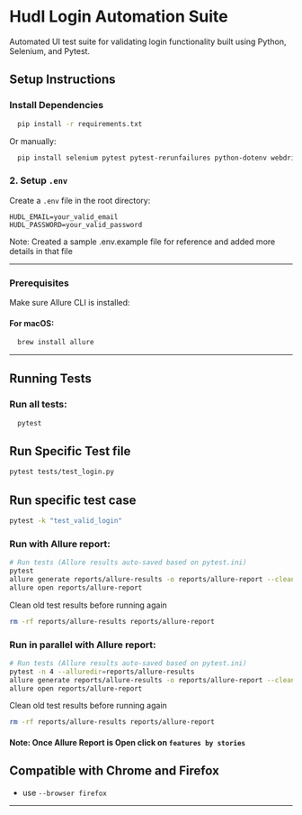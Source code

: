 # Hudl Login Automation Suite
Automated UI test suite for validating login functionality built using Python, Selenium, and Pytest.

## Setup Instructions

### Install Dependencies

```bash
  pip install -r requirements.txt
```

Or manually:

```bash
  pip install selenium pytest pytest-rerunfailures python-dotenv webdriver-manager allure-pytest pytest-xdist
```

### 2. Setup `.env`

Create a `.env` file in the root directory:

```env
HUDL_EMAIL=your_valid_email
HUDL_PASSWORD=your_valid_password
```
Note: Created a sample .env.example file for reference and added more details in that file

---

###  Prerequisites ###

Make sure Allure CLI is installed:

#### For macOS: #####
```bash
  brew install allure
```
---

##  Running Tests

### Run all tests:

```bash
  pytest
```

##  Run Specific Test file
```bash
pytest tests/test_login.py
```
## Run specific test case 
```bash
pytest -k "test_valid_login"
```

### Run with Allure report:

```bash
# Run tests (Allure results auto-saved based on pytest.ini)
pytest
allure generate reports/allure-results -o reports/allure-report --clean
allure open reports/allure-report
```

Clean old test results before running again
```bash
rm -rf reports/allure-results reports/allure-report
```

### Run in parallel with Allure report:

```bash
# Run tests (Allure results auto-saved based on pytest.ini)
pytest -n 4 --alluredir=reports/allure-results
allure generate reports/allure-results -o reports/allure-report --clean
allure open reports/allure-report
```
Clean old test results before running again
```bash
rm -rf reports/allure-results reports/allure-report
```


#### Note: Once Allure Report is Open click on `features by stories`

## Compatible with Chrome and Firefox

*  use `--browser firefox`

---
